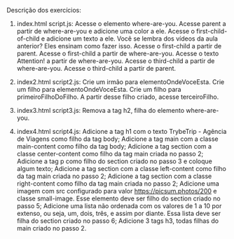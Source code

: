 Descrição dos exercícios:

01. index.html script.js:
    Acesse o elemento where-are-you.
    Acesse parent a partir de where-are-you e adicione uma color a ele.
    Acesse o first-child-of-child e adicione um texto a ele. Você se lembra dos vídeos da aula anterior? Eles ensinam como fazer isso.
    Acesse o first-child a partir de parent.
    Acesse o first-child a partir de where-are-you.
    Acesse o texto Attention! a partir de where-are-you.
    Acesse o third-child a partir de where-are-you.
    Acesse o third-child a partir de parent.

02. index2.html script2.js:
    Crie um irmão para elementoOndeVoceEsta.
    Crie um filho para elementoOndeVoceEsta.
    Crie um filho para primeiroFilhoDoFilho.
    A partir desse filho criado, acesse terceiroFilho.

03. index3.html script3.js:
    Remova a tag h2, filha do elemento where-are-you.

04. index4.html script4.js:
    Adicione a tag h1 com o texto TrybeTrip - Agência de Viagens como filho da tag body;
    Adicione a tag main com a classe main-content como filho da tag body;
    Adicione a tag section com a classe center-content como filho da tag main criada no passo 2;
    Adicione a tag p como filho do section criado no passo 3 e coloque algum texto;
    Adicione a tag section com a classe left-content como filho da tag main criada no passo 2;
    Adicione a tag section com a classe right-content como filho da tag main criada no passo 2;
    Adicione uma imagem com src configurado para valor https://picsum.photos/200 e classe small-image. Esse elemento deve ser filho do section criado no passo 5;
    Adicione uma lista não ordenada com os valores de 1 a 10 por extenso, ou seja, um, dois, três, e assim por diante. Essa lista deve ser filha do section criado no passo 6;
    Adicione 3 tags h3, todas filhas do main criado no passo 2.